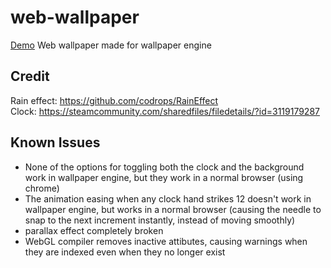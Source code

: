 # web-wallpaper
[Demo](https://scritty1249.github.io/web-wallpaper/index.html)
Web wallpaper made for wallpaper engine

## Credit
Rain effect: https://github.com/codrops/RainEffect \
Clock: https://steamcommunity.com/sharedfiles/filedetails/?id=3119179287

## Known Issues
- None of the options for toggling both the clock and the background work in wallpaper engine, but they work in a normal browser (using chrome)
- The animation easing when any clock hand strikes 12 doesn't work in wallpaper engine, but works in a normal browser (causing the needle to snap to the next increment instantly, instead of moving smoothly)
- parallax effect completely broken
- WebGL compiler removes inactive attibutes, causing warnings when they are indexed even when they no longer exist
